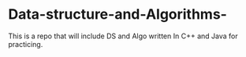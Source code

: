 # Data-structure-and-Algorithms-
This is a repo that will include DS and Algo written In C++ and Java for practicing.
